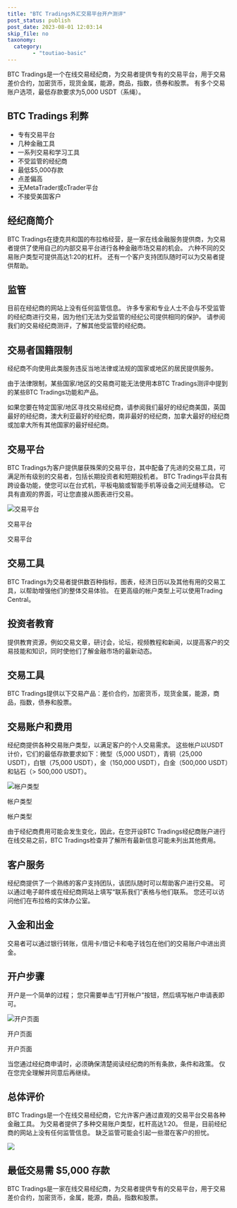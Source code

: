 ```yaml
---
title: "BTC Tradings外汇交易平台开户测评"
post_status: publish
post_date: 2023-08-01 12:03:14
skip_file: no
taxonomy:
  category:
        - "toutiao-basic"
---
```


BTC Tradings是一个在线交易经纪商，为交易者提供专有的交易平台，用于交易差价合约，加密货币，现货金属，能源，商品，指数，债券和股票。 有多个交易账户选项，最低存款要求为5,000 USDT（系绳）。

## BTC Tradings 利弊

- 专有交易平台
- 几种金融工具
- 一系列交易和学习工具
- 不受监管的经纪商
- 最低$5,000存款
- 点差偏高
- 无MetaTrader或cTrader平台
- 不接受美国客户

## 经纪商简介

BTC Tradings在捷克共和国的布拉格经营，是一家在线金融服务提供商，为交易者提供了使用自己的内部交易平台进行各种金融市场交易的机会。 六种不同的交易账户类型可提供高达1:20的杠杆。 还有一个客户支持团队随时可以为交易者提供帮助。

## 监管

目前在经纪商的网站上没有任何监管信息。 许多专家和专业人士不会与不受监管的经纪商进行交易，因为他们无法为受监管的经纪公司提供相同的保护。 请参阅我们的交易经纪商测评，了解其他受监管的经纪商。

## 交易者国籍限制

经纪商不向使用此类服务​​违反当地法律或法规的国家或地区的居民提供服务。

由于法律限制，某些国家/地区的交易商可能无法使用本BTC Tradings测评中提到的某些BTC Tradings功能和产品。

如果您要在特定国家/地区寻找交易经纪商，请参阅我们最好的经纪商美国，英国最好的经纪商，澳大利亚最好的经纪商，南非最好的经纪商，加拿大最好的经纪商或加拿大所有其他国家的最好经纪商。

## 交易平台

BTC Tradings为客户提供屡获殊荣的交易平台，其中配备了先进的交易工具，可满足所有级别的交易者，包括长期投资者和短期投机者。 BTC Tradings平台具有跨设备功能，使您可以在台式机，平板电脑或智能手机等设备之间无缝移动。 它具有直观的界面，可让您直接从图表进行交易。

![交易平台](https://cdn.fendou.la/funstoutiao/2020/12/BTC-Tradings-Review-Trading-Platform.jpg "交易平台")

交易平台

交易平台

## 交易工具

BTC Tradings为交易者提供数百种指标，图表，经济日历以及其他有用的交易工具，以帮助增强他们的整体交易体验。 在更高级的帐户类型上可以使用Trading Central。

## 投资者教育

提供教育资源，例如交易文章，研讨会，论坛，视频教程和新闻，以提高客户的交易技能和知识，同时使他们了解金融市场的最新动态。

## 交易工具

BTC Tradings提供以下交易产品：差价合约，加密货币，现货金属，能源，商品，指数，债券和股票。

## 交易账户和费用

经纪商提供各种交易账户类型，以满足客户的个人交易需求。 这些帐户以USDT计价，它们的最低存款要求如下：微型（5,000 USDT），青铜（25,000 USDT），白银（75,000 USDT），金（150,000 USDT），白金（500,000 USDT）和钻石（> 500,000 USDT）。

![帐户类型](https://cdn.fendou.la/funstoutiao/2020/12/BTC-Tradings-Review-Account-Types-1024x384.jpg "帐户类型")

帐户类型

帐户类型

由于经纪商费用可能会发生变化，因此，在您开设BTC Tradings经纪商账户进行在线交易之前，BTC Tradings检查并了解所有最新信息可能未列出其他费用。

## 客户服务

经纪商提供了一个熟练的客户支持团队，该团队随时可以帮助客户进行交易。 可以通过电子邮件或在经纪商网站上填写“联系我们”表格与他们联系。 您还可以访问他们在布拉格的实体办公室。

## 入金和出金

交易者可以通过银行转账，信用卡/借记卡和电子钱包在他们的交易账户中进出资金。

## 开户步骤

开户是一个简单的过程； 您只需要单击“打开帐户”按钮，然后填写帐户申请表即可。

![开户页面](https://cdn.fendou.la/funstoutiao/2020/12/BTC-Tradings-Review-Account-Opening-Page.jpg "开户页面")

开户页面

开户页面

当您通过经纪商申请时，必须确保清楚阅读经纪商的所有条款，条件和政策。 仅在您完全理解并同意后再继续。

## 总体评价

BTC Tradings是一个在线交易经纪商，它允许客户通过直观的交易平台交易各种金融工具。 为交易者提供了多种交易账户类型，杠杆高达1:20。 但是，目前经纪商的网站上没有任何监管信息。 缺乏监管可能会引起一些潜在客户的担忧。

![](https://cdn.fendou.la/funstoutiao/2020/12/BTC-Tradings-Logo.png)

## 最低交易需 **$5,000** 存款

BTC Tradings是一家在线交易经纪商，为交易者提供专有的交易平台，用于交易差价合约，加密货币，金属，能源，商品，指数和股票。
